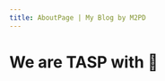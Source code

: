 ```yaml
---
title: AboutPage | My Blog by M2PD
---
```


<div class="max-w-lg mx-auto mt-6 px-4 text-center prose dark:prose-invert">
  <h1 class="font-semibold text-3xl">We are TASP with 💖</h1>
</div>
